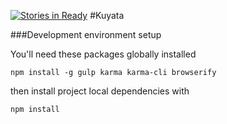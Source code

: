 [![Stories in Ready](https://badge.waffle.io/kuyata/kuyata.png?label=ready&title=Ready)](https://waffle.io/kuyata/kuyata)
#Kuyata

###Development environment setup

You'll need these packages globally installed 

```
npm install -g gulp karma karma-cli browserify
```

then install project local dependencies with 

```
npm install
```